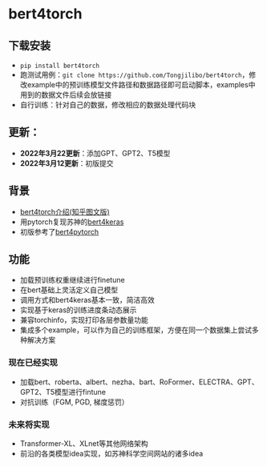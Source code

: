 # bert4torch

## 下载安装
- `pip install bert4torch`
- 跑测试用例：`git clone https://github.com/Tongjilibo/bert4torch`，修改example中的预训练模型文件路径和数据路径即可启动脚本，examples中用到的数据文件后续会放链接
- 自行训练：针对自己的数据，修改相应的数据处理代码块

## 更新：

- **2022年3月22更新**：添加GPT、GPT2、T5模型
- **2022年3月12更新**：初版提交

## 背景
- [bert4torch介绍(知乎图文版)](https://zhuanlan.zhihu.com/p/486329434)
- 用pytorch复现苏神的[bert4keras](https://github.com/bojone/bert4keras)
- 初版参考了[bert4pytorch](https://github.com/MuQiuJun-AI/bert4pytorch)

## 功能
- 加载预训练权重继续进行finetune
- 在bert基础上灵活定义自己模型
- 调用方式和bert4keras基本一致，简洁高效
- 实现基于keras的训练进度条动态展示
- 兼容torchinfo，实现打印各层参数量功能
- 集成多个example，可以作为自己的训练框架，方便在同一个数据集上尝试多种解决方案

### 现在已经实现
- 加载bert、roberta、albert、nezha、bart、RoFormer、ELECTRA、GPT、GPT2、T5模型进行fintune
- 对抗训练（FGM, PGD, 梯度惩罚）

### 未来将实现
- Transformer-XL、XLnet等其他网络架构
- 前沿的各类模型idea实现，如苏神科学空间网站的诸多idea
